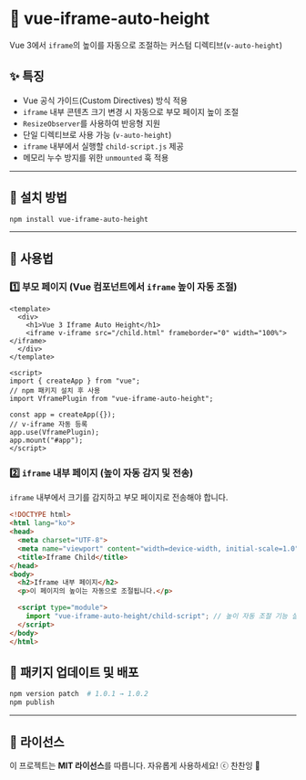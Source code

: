 # 📢 vue-iframe-auto-height

Vue 3에서 `iframe`의 높이를 자동으로 조절하는 커스텀 디렉티브(`v-auto-height`)

## ✨ 특징
- Vue 공식 가이드(Custom Directives) 방식 적용
- `iframe` 내부 콘텐츠 크기 변경 시 자동으로 부모 페이지 높이 조절
- `ResizeObserver`를 사용하여 반응형 지원
- 단일 디렉티브로 사용 가능 (`v-auto-height`)
- `iframe` 내부에서 실행할 `child-script.js` 제공
- 메모리 누수 방지를 위한 `unmounted` 훅 적용

---

## 📌 설치 방법

```bash
npm install vue-iframe-auto-height
```

---

## 🚀 사용법

### **1️⃣ 부모 페이지 (Vue 컴포넌트에서 `iframe` 높이 자동 조절)**

```vue
<template>
  <div>
    <h1>Vue 3 Iframe Auto Height</h1>
    <iframe v-iframe src="/child.html" frameborder="0" width="100%"></iframe>
  </div>
</template>

<script>
import { createApp } from "vue";
// npm 패키지 설치 후 사용
import VframePlugin from "vue-iframe-auto-height";

const app = createApp({});
// v-iframe 자동 등록
app.use(VframePlugin);
app.mount("#app");
</script>
```

### **2️⃣ `iframe` 내부 페이지 (높이 자동 감지 및 전송)**

`iframe` 내부에서 크기를 감지하고 부모 페이지로 전송해야 합니다.

```html
<!DOCTYPE html>
<html lang="ko">
<head>
  <meta charset="UTF-8">
  <meta name="viewport" content="width=device-width, initial-scale=1.0">
  <title>Iframe Child</title>
</head>
<body>
  <h2>Iframe 내부 페이지</h2>
  <p>이 페이지의 높이는 자동으로 조절됩니다.</p>

  <script type="module">
    import "vue-iframe-auto-height/child-script"; // 높이 자동 조절 기능 실행
  </script>
</body>
</html>
```

## 📌 패키지 업데이트 및 배포

```bash
npm version patch  # 1.0.1 → 1.0.2
npm publish
```

---

## 📌 라이선스
이 프로젝트는 **MIT 라이선스**를 따릅니다. 자유롭게 사용하세요! ⓒ 찬찬잉 🚀

